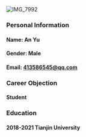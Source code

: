 ![IMG_7992](/Users/ansakai/Downloads/IMG_7992.JPG)
### Personal Information
#### Name: An Yu
#### Gender: Male
#### Email: 413586545@qq.com
### Career Objection
#### Student
### Education
#### 2018-2021 Tianjin University
